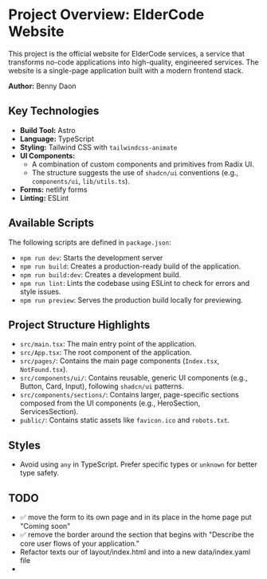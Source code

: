 # Project Overview: ElderCode Website

This project is the official website for ElderCode services, a service that transforms no-code applications into high-quality, engineered services. The website is a single-page application built with a modern frontend stack.

**Author:** Benny Daon

## Key Technologies

- **Build Tool:** Astro
- **Language:** TypeScript
- **Styling:** Tailwind CSS with `tailwindcss-animate`
- **UI Components:**
    - A combination of custom components and primitives from Radix UI.
    - The structure suggests the use of `shadcn/ui` conventions (e.g., `components/ui`, `lib/utils.ts`).
- **Forms:** netlify forms
- **Linting:** ESLint

## Available Scripts

The following scripts are defined in `package.json`:

- `npm run dev`: Starts the development server
- `npm run build`: Creates a production-ready build of the application.
- `npm run build:dev`: Creates a development build.
- `npm run lint`: Lints the codebase using ESLint to check for errors and style issues.
- `npm run preview`: Serves the production build locally for previewing.

## Project Structure Highlights

- `src/main.tsx`: The main entry point of the application.
- `src/App.tsx`: The root component of the application.
- `src/pages/`: Contains the main page components (`Index.tsx`, `NotFound.tsx`).
- `src/components/ui/`: Contains reusable, generic UI components (e.g., Button, Card, Input), following `shadcn/ui` patterns.
- `src/components/sections/`: Contains larger, page-specific sections composed from the UI components (e.g., HeroSection, ServicesSection).
- `public/`: Contains static assets like `favicon.ico` and `robots.txt`.

## Styles
- Avoid using `any` in TypeScript. Prefer specific types or `unknown` for better type safety.

## TODO 

- ✅ move the form to its own page and in its place in the home page put "Coming soon"
- ✅ remove the border around the section that begins with "Describe the core user flows of your application."
- Refactor texts our of layout/index.html and into a new data/index.yaml file
- 
